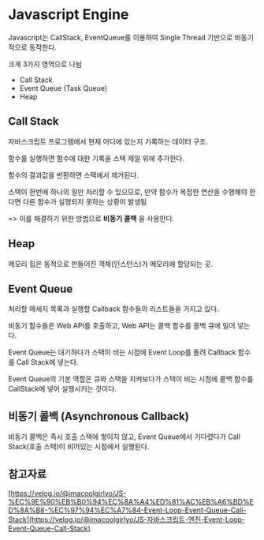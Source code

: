 # Javascript Engine

Javascript는 CallStack, EventQueue를 이용하여 Single Thread 기반으로 비동기적으로 동작한다.

크게 3가지 영역으로 나뉨

- Call Stack
- Event Queue (Task Queue)
- Heap



## Call Stack

자바스크립트 프로그램에서 현재 어디에 있는지 기록하는 데이터 구조.

함수를 실행하면 함수에 대한 기록을 스택 제일 위에 추가한다. 

함수의 결과값을 반환하면 스택에서 제거된다.

스택이 한번에 하나의 일만 처리할 수 있으므로, 만약 함수가 복잡한 연산을 수행해야 한다면 다른 함수가 실행되지 못하는 상황이 발생됨

=> 이를 해결하기 위한 방법으로 **비동기 콜백** 을 사용한다.



## Heap

메모리 힙은 동적으로 만들어진 객체(인스턴스)가 메모리에 할당되는 곳.



## Event Queue

처리할 메세지 목록과 실행할 Callback 함수들의 리스트들을 가지고 있다.

비동기 함수들은 Web API를 호출하고, Web API는 콜백 함수를 콜백 큐에 밀어 넣는다.

Event Queue는 대기하다가 스택이 비는 시점에 Event Loop를 돌려 Callback 함수를 Call Stack에 넣는다.

Event Queue의 기본 역할은 큐와 스택을 지켜보다가 스택이 비는 시점에 콜백 함수를 CallStack에 넣어 실행시키는 것이다.



## 비동기 콜백 (Asynchronous Callback)

비동기 콜백은 즉시 호출 스택에 쌓이지 않고, Event Queue에서 기다렸다가 Call Stack(호출 스택)이 비어있는 시점에서 실행된다.



## 참고자료

[https://velog.io/@imacoolgirlyo/JS-%EC%9E%90%EB%B0%94%EC%8A%A4%ED%81%AC%EB%A6%BD%ED%8A%B8-%EC%97%94%EC%A7%84-Event-Loop-Event-Queue-Call-Stack](https://velog.io/@imacoolgirlyo/JS-자바스크립트-엔진-Event-Loop-Event-Queue-Call-Stack)

